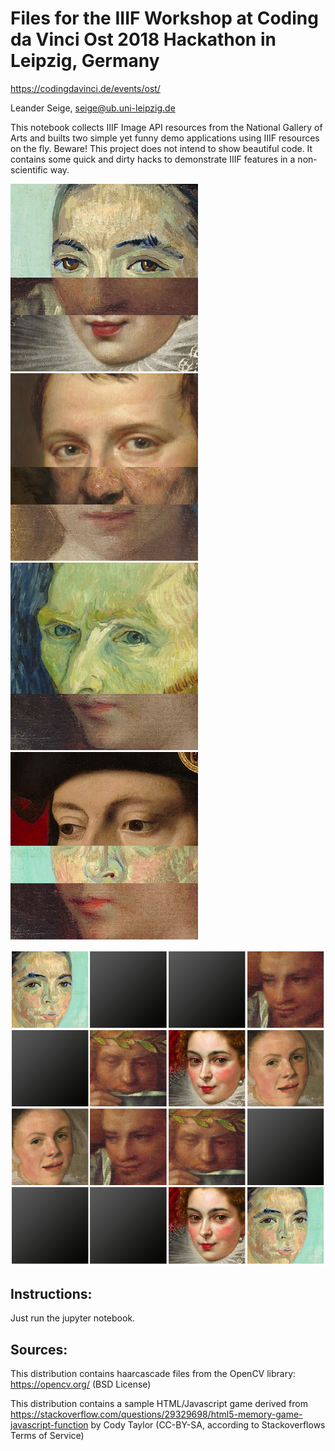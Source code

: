 # Files for the IIIF Workshop at Coding da Vinci Ost 2018 Hackathon in Leipzig, Germany

https://codingdavinci.de/events/ost/

Leander Seige, seige@ub.uni-leipzig.de

This notebook collects IIIF Image API resources from the National Gallery of Arts and builts two simple yet funny demo applications using IIIF resources on the fly. Beware! This project does not intend to show beautiful code. It contains some quick and dirty hacks to demonstrate IIIF features in a non-scientific way.

![Demo Picture](demo1.png) ![Demo Picture](demo2.png) ![Demo Picture](demo3.png) ![Demo Picture](demo4.png)

![Demo Picture](demo5.png)

## Instructions:

Just run the jupyter notebook.

## Sources:

This distribution contains haarcascade files from the OpenCV library: https://opencv.org/ (BSD License)

This distribution contains a sample HTML/Javascript game derived from https://stackoverflow.com/questions/29329698/html5-memory-game-javascript-function by Cody Taylor (CC-BY-SA, according to Stackoverflows Terms of Service)

